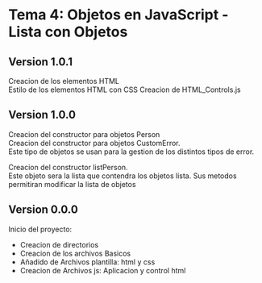 # Tema 4:   Objetos en JavaScript - Lista con Objetos  
  
## Version 1.0.1
Creacion de los elementos HTML  
Estilo de los elementos HTML con CSS
Creacion de HTML_Controls.js

## Version 1.0.0  
Creacion del constructor para objetos Person  
Creacion del constructor para objetos CustomError.  
Este tipo de objetos se usan para la gestion de los distintos tipos de error.
  
Creacion del constructor listPerson.  
Este objeto sera la lista que contendra los objetos lista. Sus metodos permitiran modificar la lista de objetos  
  
## Version 0.0.0  
Inicio del proyecto:  
* Creacion de directorios  
* Creacion de los archivos Basicos  
* Añadido de Archivos plantilla: html y css  
* Creacion de Archivos js: Aplicacion y control html  
